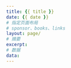 ```yaml
---
title: {{ title }}
date: {{ date }}
# 指定页面布局 
# sponsor、books、links
layout: page/
# 摘要
excerpt:
# 数据
data:
---
```

